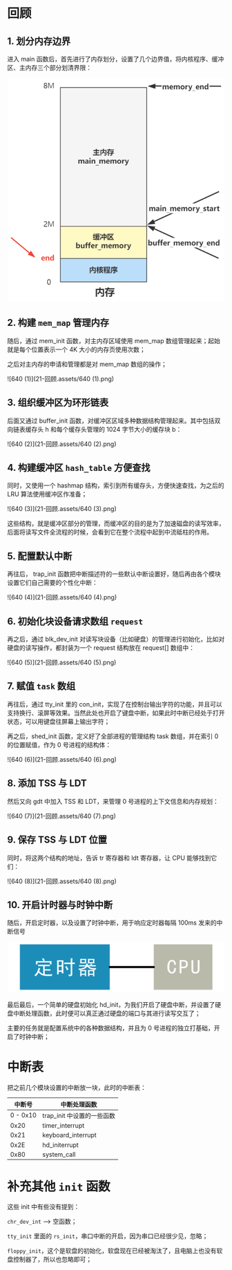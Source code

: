 # 回顾

## 1. 划分内存边界

进入 main 函数后，首先进行了内存划分，设置了几个边界值，将内核程序、缓冲区、主内存三个部分划清界限：

![640](21-回顾.assets/640.png)

## 2. 构建 `mem_map` 管理内存

随后，通过 mem_init 函数，对主内存区域使用 mem_map 数组管理起来；起始就是每个位置表示一个 4K 大小的内存页使用次数；

之后对主内存的申请和管理都是对 mem_map 数组的操作；

![640 (1)](21-回顾.assets/640 (1).png)

## 3. 组织缓冲区为环形链表

后面又通过 buffer_init 函数，对缓冲区区域多种数据结构管理起来。其中包括双向链表缓存头 h 和每个缓存头管理的 1024 字节大小的缓存块 b：

![640 (2)](21-回顾.assets/640 (2).png)

## 4. 构建缓冲区 `hash_table` 方便查找

同时，又使用一个 hashmap 结构，索引到所有缓存头，方便快速查找，为之后的 LRU 算法使用缓冲区作准备；

![640 (3)](21-回顾.assets/640 (3).png)

这些结构，就是缓冲区部分的管理，而缓冲区的目的是为了加速磁盘的读写效率，后面将读写文件全流程的时候，会看到它在整个流程中起到中流砥柱的作用。

## 5. 配置默认中断

再往后， trap_init 函数把中断描述符的一些默认中断设置好，随后再由各个模块设置它们自己需要的个性化中断：

![640 (4)](21-回顾.assets/640 (4).png)

## 6. 初始化块设备请求数组 `request`

再之后，通过 blk_dev_init 对读写块设备（比如硬盘）的管理进行初始化，比如对硬盘的读写操作，都封装为一个 request 结构放在 request[] 数组中：

![640 (5)](21-回顾.assets/640 (5).png)

## 7. 赋值 `task` 数组

再往后，通过 tty_init 里的 con_init，实现了在控制台输出字符的功能，并且可以支持换行、滚屏等效果。当然此处也开启了键盘中断，如果此时中断已经处于打开状态，可以用键盘往屏幕上输出字符；

再之后，shed_init 函数，定义好了全部进程的管理结构 task 数组，并在索引 0 的位置赋值，作为 0 号进程的结构体：

![640 (6)](21-回顾.assets/640 (6).png)

## 8. 添加 TSS 与 LDT

然后又向 gdt 中加入 TSS 和 LDT，来管理 0 号进程的上下文信息和内存规划：

![640 (7)](21-回顾.assets/640 (7).png)

## 9. 保存 TSS 与 LDT 位置

同时，将这两个结构的地址，告诉 tr 寄存器和 ldt 寄存器，让 CPU 能够找到它们：

![640 (8)](21-回顾.assets/640 (8).png)

## 10. 开启计时器与时钟中断

随后，开启定时器，以及设置了时钟中断，用于响应定时器每隔 100ms 发来的中断信号

![640](21-回顾.assets/640.gif)

最后最后，一个简单的硬盘初始化 hd_init，为我们开启了硬盘中断，并设置了硬盘中断处理函数，此时便可以真正通过硬盘的端口与其进行读写交互了；

主要的任务就是配置系统中的各种数据结构，并且为 0 号进程的独立打基础，开启了时钟中断；



# 中断表

把之前几个模块设置的中断放一块，此时的中断表：

| 中断号   | 中断处理函数               |
| -------- | -------------------------- |
| 0 - 0x10 | trap_init 中设置的一些函数 |
| 0x20     | timer_interrupt            |
| 0x21     | keyboard_interrupt         |
| 0x2E     | hd_initerrupt              |
| 0x80     | system_call                |



# 补充其他 `init` 函数

这些 init 中有些没有提到：

`chr_dev_int` --> 空函数；

`tty_init` 里面的 `rs_init`，串口中断的开启，因为串口已经很少见，忽略；

`floppy_init`，这个是软盘的初始化，软盘现在已经被淘汰了，且电脑上也没有软盘控制器了，所以也忽略即可；